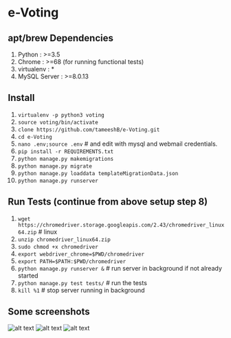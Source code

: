 # e-Voting   
## apt/brew Dependencies
1. Python : >=3.5
2. Chrome : >=68 (for running functional tests)
3. virtualenv : *
4. MySQL Server : >=8.0.13
  
## Install
1. `virtualenv -p python3 voting`
2. `source voting/bin/activate`
3. `clone https://github.com/tameeshB/e-Voting.git`
4. `cd e-Voting`
5. `nano .env;source .env` # and edit with mysql and webmail credentials.
5. `pip install -r REQUIREMENTS.txt`
6. `python manage.py makemigrations`
7. `python manage.py migrate`
8. `python manage.py loaddata templateMigrationData.json`
9. `python manage.py runserver`

## Run Tests (continue from above setup step 8)
1. `wget https://chromedriver.storage.googleapis.com/2.43/chromedriver_linux64.zip` # linux
2. `unzip chromedriver_linux64.zip`
3. `sudo chmod +x chromedriver`
7. `export webdriver_chrome=$PWD/chromedriver`
8. `export PATH=$PATH:$PWD/chromedriver`
9. `python manage.py runserver &` # run server in background if not already started
10. `python manage.py test tests/` # run the tests
11. `kill %1` # stop server running in background
    
## Some screenshots

![alt text](https://github.com/tameeshB/e-Voting/raw/master/polls/static/polls/images/screen.14.png)
![alt text](https://github.com/tameeshB/e-Voting/raw/master/polls/static/polls/images/screen.20.png)
![alt text](https://github.com/tameeshB/e-Voting/raw/master/polls/static/polls/images/screen.27.png)
